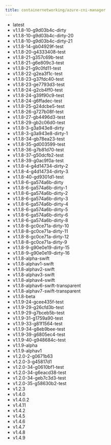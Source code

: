 ```yaml
---
title: containernetworking/azure-cni-manager
---
```

- latest
- v1.1.8-10-g9d03b4c-dirty
- v1.1.8-10-g9d03b4c-dirty-20
- v1.1.8-10-g9d03b4c-dirty-21
- v1.1.8-14-gb04929f-test
- v1.1.8-20-g4333408-test
- v1.1.8-21-g357c69b-test
- v1.1.8-21-g6e809c3-test
- v1.1.8-21-g9c0fd11-test
- v1.1.8-22-g2ea3f1c-test
- v1.1.8-23-g37fdc40-test
- v1.1.8-23-ge7793d3-test
- v1.1.8-24-g2cb4ff0-test
- v1.1.8-24-g39f90c9-test
- v1.1.8-24-g6ffadec-test
- v1.1.8-25-g24dcbe5-test
- v1.1.8-26-g727b08f-test
- v1.1.8-27-gb4496d3-test
- v1.1.8-29-gb2c06d0-test
- v1.1.8-3-g3a943e8-dirty
- v1.1.8-3-g3a943e8-dirty-1
- v1.1.8-34-gb78ea23-test
- v1.1.8-35-gd003599-test
- v1.1.8-36-g7b81d70-test
- v1.1.8-37-g50dcfb2-test
- v1.1.8-39-g0ac9f0a-test
- v1.1.8-4-g4d14734-dirty-2
- v1.1.8-4-g4d14734-dirty-3
- v1.1.8-40-gd9301d1-test
- v1.1.8-6-ga574a6b-dirty
- v1.1.8-6-ga574a6b-dirty-1
- v1.1.8-6-ga574a6b-dirty-2
- v1.1.8-6-ga574a6b-dirty-3
- v1.1.8-6-ga574a6b-dirty-4
- v1.1.8-6-ga574a6b-dirty-5
- v1.1.8-6-ga574a6b-dirty-6
- v1.1.8-6-ga574a6b-dirty-8
- v1.1.8-8-gc0ce71a-dirty-10
- v1.1.8-8-gc0ce71a-dirty-11
- v1.1.8-8-gc0ce71a-dirty-12
- v1.1.8-8-gc0ce71a-dirty-9
- v1.1.8-9-g90e0e19-dirty-15
- v1.1.8-9-g90e0e19-dirty-16
- v1.1.8-alpha-swift
- v1.1.8-alphav1-swift
- v1.1.8-alphav2-swift
- v1.1.8-alphav3-swift
- v1.1.8-alphav4-swift
- v1.1.8-alphav6-swift-transparent
- v1.1.8-alphav7-swift-transparent
- v1.1.8-beta
- v1.1.9-24-gcee435f-test
- v1.1.9-29-g26cfd3b-test
- v1.1.9-29-g7bceb5b-test
- v1.1.9-31-g1759a90-test
- v1.1.9-33-g81f1564-test
- v1.1.9-34-g8eb9bee-test
- v1.1.9-39-g6805ec4-test
- v1.1.9-40-g948684c-test
- v1.1.9-alpha
- v1.1.9-alphav1
- v1.2.0-2-g0671b63
- v1.2.0-3-g45817d1
- v1.2.0-34-g0610bf1-test
- v1.2.0-34-g6eacd38-test
- v1.2.0-34-geb7c3d3-test
- v1.2.0-35-g58630b2-test
- v1.2.3
- v1.4.0
- v1.4.0.2
- v1.4.11
- v1.4.2
- v1.4.5
- v1.4.6
- v1.4.7
- v1.4.8
- v1.4.9
